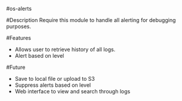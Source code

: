 #os-alerts

#Description
Require this module to handle all alerting for debugging purposes.

#Features
- Allows user to retrieve history of all logs.
- Alert based on level

#Future
- Save to local file or upload to S3
- Suppress alerts based on level
- Web interface to view and search through logs


